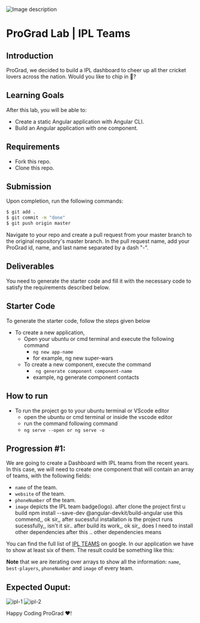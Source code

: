 ![Image description](https://i1.faceprep.in/ProGrad/face-logo-resized.png)

# ProGrad Lab | IPL Teams

## Introduction

ProGrad, we decided to build a IPL dashboard to cheer up all ther cricket lovers across the nation. Would you like to chip in 🤔?

## Learning Goals

After this lab, you will be able to:

- Create a static Angular application with Angular CLI.
- Build an Angular application with one component.

## Requirements

- Fork this repo.
- Clone this repo.

## Submission

Upon completion, run the following commands:

```bash
$ git add .
$ git commit -m "done"
$ git push origin master
```

Navigate to your repo and create a pull request from your master branch to the original repository's master branch. In the pull request name, add your ProGrad id, name, and last name separated by a dash "-".

## Deliverables

You need to generate the starter code and fill it with the necessary code to satisfy the requirements described below.

## Starter Code

To generate the starter code, follow the steps given below

- To create a new application,
    - Open your ubuntu or cmd terminal and execute the following command
      - ```ng new app-name```
      - for example, ng new super-wars
    - To create a new component, execute the command 
      - ``` ng generate component component-name```
      - example, ng generate component contacts
      
## How to run

- To run the project go to your ubuntu terminal or VScode editor
    - open the ubuntu or cmd terminal or inside the vscode editor
    - run the command following command
    - ```ng serve --open or ng serve -o```
    
## Progression #1:

We are going to create a Dashboard with IPL teams from the recent years. In this case, we will need to create one component that will contain an array of teams, with the following fields:

- `name` of the team.
- `website` of the team.
- `phoneNumber` of the team.
- `image` depicts the IPL team badge(logo).
after clone the project first u build
npm install --save-dev @angular-devkit/build-angular use this commend,, ok sir,, after sucessful installation is the project runs sucessfully,, isn't it sir.. after build its work,, ok sir,, does I need to install other dependencies after this .. other dependencies means

You can find the full list of [IPL TEAMS](https://www.iplt20.com/) on google. In our application we have to show at least six of them. The result could be something like this:

<!-- :::info -->
**Note** that we are iterating over arrays to show all the information: `name`, `best-players`, `phoneNumber` and `image` of every team.
<!-- ::: -->
## Expected Ouput:
![ipl-1](https://i1.faceprep.in/ProGrad/ts-ipl-team1.png)
![ipl-2](https://i1.faceprep.in/ProGrad/ts-ipl-team2.png)

Happy Coding ProGrad ❤️!
